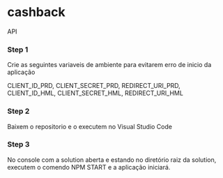 # cashback
API

### Step 1 ###
Crie as seguintes variaveis de ambiente para evitarem erro de inicio da aplicação

  CLIENT_ID_PRD,
  CLIENT_SECRET_PRD,
  REDIRECT_URI_PRD,
  CLIENT_ID_HML,
  CLIENT_SECRET_HML,
  REDIRECT_URI_HML

### Step 2 ###
Baixem o repositorio e o executem no Visual Studio Code

### Step 3 ###
No console com a solution aberta e estando no diretório raiz da solution, executem o comendo NPM START e a aplicação iniciará.
